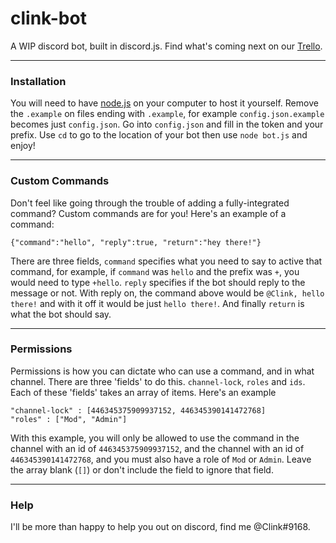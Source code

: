 # clink-bot

A WIP discord bot, built in discord.js. Find what's coming next on our [Trello](https://trello.com/b/6ZlRJQMH/clinkbot).

---

### Installation

You will need to have [node.js](https://nodejs.org/) on your computer to host it yourself. Remove the `.example` on files ending with `.example`, for example `config.json.example` becomes just `config.json`. Go into `config.json` and fill in the token and your prefix. Use `cd` to go to the location of your bot then use `node bot.js` and enjoy!

---

### Custom Commands

Don't feel like going through the trouble of adding a fully-integrated command? Custom commands are for you! Here's an example of a command:

```
{"command":"hello", "reply":true, "return":"hey there!"}
```

There are three fields, `command` specifies what you need to say to active that command, for example, if `command` was `hello` and the prefix was `+`, you would need to type `+hello`. `reply` specifies if the bot should reply to the message or not. With reply on, the command above would be `@Clink, hello there!` and with it off it would be just `hello there!`. And finally `return` is what the bot should say.

---

### Permissions

Permissions is how you can dictate who can use a command, and in what channel. There are three 'fields' to do this. `channel-lock`, `roles` and `ids`. Each of these 'fields' takes an array of items. Here's an example

```
"channel-lock" : [446345375909937152, 446345390141472768]
"roles" : ["Mod", "Admin"]
```

With this example, you will only be allowed to use the command in the channel with an id of `446345375909937152`, and the channel with an id of `446345390141472768`, and you must also have a role of `Mod` or `Admin`. Leave the array blank (`[]`) or don't include the field to ignore that field.

---

### Help

I'll be more than happy to help you out on discord, find me @Clink#9168.
